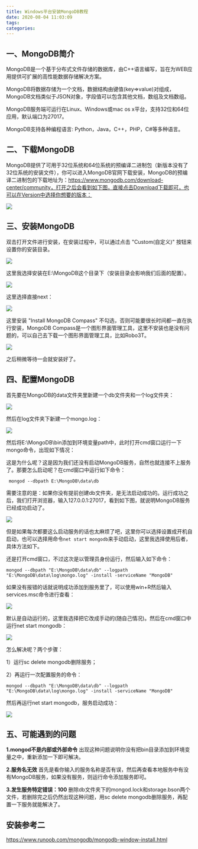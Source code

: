```yaml
---
title: Windows平台安装MongoDB教程
date: 2020-08-04 11:03:09
tags:
categories:
---
```


## 一、MongoDB简介

MongoDB是一个基于分布式文件存储的数据库，由C++语言编写，旨在为WEB应用提供可扩展的高性能数据存储解决方案。

MongoDB将数据存储为一个文档，数据结构由键值(key=>value)对组成，MongoDB文档类似于JSON对象，字段值可以包含其他文档，数组及文档数组。

MongoDB服务端可运行在Linux、Windows或mac os x平台，支持32位和64位应用，默认端口为27017。

MongoDB支持各种编程语言: Python，Java，C++，PHP，C#等多种语言。

<!-- more -->

## 二、下载MongoDB

MongoDB提供了可用于32位系统和64位系统的预编译二进制包（新版本没有了32位系统的安装文件），你可以进入MongoDB官网下载安装，MongoDB的预编译二进制包的下载地址为：https://www.mongodb.com/download-center/community，打开之后会看到如下图，直接点击Download下载即可，也可以在Version中选择你想要的版本：

![](https://raw.githubusercontent.com/freekingg/king-static/master/20200804110433.png)


## 三、安装MongoDB
双击打开文件进行安装，在安装过程中，可以通过点击 "Custom(自定义)" 按钮来设置你的安装目录。

![](https://raw.githubusercontent.com/freekingg/king-static/master/20200804110505.png)

这里我选择安装在E:\MongoDB这个目录下（安装目录会影响我们后面的配置）。

![](https://raw.githubusercontent.com/freekingg/king-static/master/20200804110526.png)

这里选择直接next：

![](https://raw.githubusercontent.com/freekingg/king-static/master/20200804110543.png)

这里安装 "Install MongoDB Compass" 不勾选，否则可能要很长时间都一直在执行安装，MongoDB Compass是一个图形界面管理工具，这里不安装也是没有问题的，可以自己去下载一个图形界面管理工具，比如Robo3T。

![](https://raw.githubusercontent.com/freekingg/king-static/master/20200804110606.png)

之后稍微等待一会就安装好了。

## 四、配置MongoDB

首先要在MongoDB的data文件夹里新建一个db文件夹和一个log文件夹：

![](https://raw.githubusercontent.com/freekingg/king-static/master/20200804110642.png)

然后在log文件夹下新建一个mongo.log：

![](https://raw.githubusercontent.com/freekingg/king-static/master/20200804110702.png)

然后将E:\MongoDB\bin添加到环境变量path中，此时打开cmd窗口运行一下mongo命令，出现如下情况：

这是为什么呢？这是因为我们还没有启动MongoDB服务，自然也就连接不上服务了。那要怎么启动呢？在cmd窗口中运行如下命令：

```
 mongod --dbpath E:\MongoDB\data\db

```

需要注意的是：如果你没有提前创建db文件夹，是无法启动成功的。运行成功之后，我们打开浏览器，输入127.0.0.1:27017，看到如下图，就说明MongoDB服务已经成功启动了。

![](https://raw.githubusercontent.com/freekingg/king-static/master/20200804110754.png)

但是如果每次都要这么启动服务的话也太麻烦了吧，这里你可以选择设置成开机自启动，也可以选择用命令`net start mongodb`来手动启动，这里我选择使用后者，具体方法如下。

还是打开cmd窗口，不过这次是以管理员身份运行，然后输入如下命令：

```
mongod --dbpath "E:\MongoDB\data\db" --logpath "E:\MongoDB\data\log\mongo.log" -install -serviceName "MongoDB"

```

如果没有报错的话就说明成功添加到服务里了，可以使用win+R然后输入services.msc命令进行查看：

![](https://raw.githubusercontent.com/freekingg/king-static/master/20200804110837.png)

默认是自动运行的，这里我选择把它改成手动的(随自己情况)。然后在cmd窗口中运行net start mongodb：

![](https://raw.githubusercontent.com/freekingg/king-static/master/20200804110915.png)

怎么解决呢？两个步骤：

1）运行sc delete mongodb删除服务；

2）再运行一次配置服务的命令：
```
mongod --dbpath "E:\MongoDB\data\db" --logpath "E:\MongoDB\data\log\mongo.log" -install -serviceName "MongoDB"

```

然后再运行net start mongodb，服务启动成功：

![](https://raw.githubusercontent.com/freekingg/king-static/master/20200804111051.png)

##  五、可能遇到的问题
**1.mongod不是内部或外部命令**
出现这种问题说明你没有把bin目录添加到环境变量之中，重新添加一下即可解决。

**2.服务名无效**
首先是看你输入的服务名称是否有误，然后再查看本地服务中有没有MongoDB服务，如果没有服务，则运行命令添加服务即可。

**3.发生服务特定错误：100**
删除db文件夹下的mongod.lock和storage.bson两个文件，若删除完之后仍然出现这种问题，用sc delete mongodb删除服务，再配置一下服务就能解决了。


## 安装参考二
https://www.runoob.com/mongodb/mongodb-window-install.html








